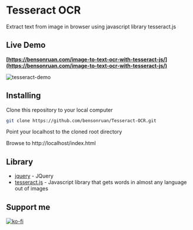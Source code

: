 # Tesseract OCR
Extract text from image in browser using javascript library tesseract.js

## Live Demo
**[https://bensonruan.com/image-to-text-ocr-with-tesseract-js/](https://bensonruan.com/image-to-text-ocr-with-tesseract-js/)**

![tesseract-demo](https://bensonruan.com/wp-content/uploads/2023/06/tesseract-ocr-demo.gif)

## Installing
Clone this repository to your local computer
``` bash
git clone https://github.com/bensonruan/Tesseract-OCR.git
```
Point your localhost to the cloned root directory

Browse to http://localhost/index.html 


## Library
* [jquery](https://code.jquery.com/jquery-3.6.0.min.js) - JQuery
* [tesseract.js](https://github.com/naptha/tesseract.js) - Javascript library that gets words in almost any language out of images


## Support me 
[![ko-fi](https://ko-fi.com/img/githubbutton_sm.svg)](https://ko-fi.com/W7W6METMY)
